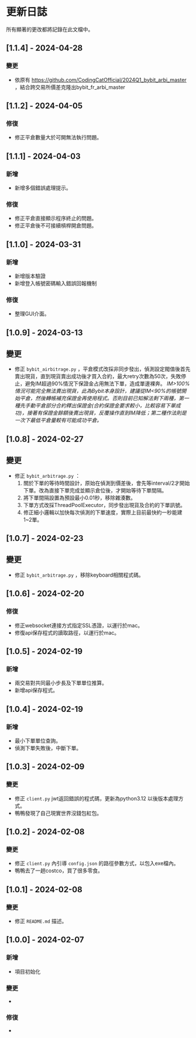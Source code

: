 # 更新日誌

所有顯著的更改都將記錄在此文檔中。

## [1.1.4] - 2024-04-28
### 變更
- 依原有 https://github.com/CodingCatOfficial/2024Q1_bybit_arbi_master ，結合跨交易所價差克隆出bybit_fr_arbi_master

## [1.1.2] - 2024-04-05
### 修復
- 修正平倉數量大於可開無法執行問題。

## [1.1.1] - 2024-04-03
### 新增
- 新增多個錯誤處理提示。
### 修復
- 修正平倉直接顯示程序終止的問題。
- 修正平倉後不可接續槓桿開倉問題。

## [1.1.0] - 2024-03-31
### 新增
- 新增版本驗證
- 新增登入帳號密碼輸入錯誤回報機制
### 修復
- 整理GUI介面。

## [1.0.9] - 2024-03-13
## 變更
- 修正 `bybit_airbitrage.py` ，平倉模式改採非同步發出，偵測設定閥值後首先賣出現貨，直到現貨賣出成功後才買入合約，最大retry次數為50次，失敗停止，避免IM超過90%情況下保證金占用無法下單，造成單邊裸奔。
*IM>100%情況可能完全無法賣出現貨，此為Bybit本身設計，建議從IM<90%的帳號開始平倉，然後轉帳補充保證金再使用程式。否則目前已知解法剩下兩種，第一種先手動平倉部分合約釋出保證金(合約保證金要求較小，比較容易下單成功)，接著有保證金餘額後賣出現貨，反覆操作直到IM降低；第二種作法則是一次下最低平倉量較有可能成功平倉。*

## [1.0.8] - 2024-02-27
## 變更
- 修正 `bybit_arbitrage.py` ：
    1. 關於下單的等待時間設計，原始在偵測到價差後，會先等interval/2才開始下單。改為直接下單完成並顯示倉位後，才開始等待下單間隔。
    2. 將下單間隔設置為預設最小0.01秒，移除雜湊數。
    3. 下單方式改採ThreadPoolExecutor，同步發出現貨及合約的下單訊號。
    4. 修正細小邏輯以加快每次偵測的下單速度，實際上目前最快約一秒能建1~2單。

## [1.0.7] - 2024-02-23
## 變更
- 修正 `bybit_arbitrage.py` ，移除keyboard相關程式碼。

## [1.0.6] - 2024-02-20
### 修復
- 修正websocket連接方式指定SSL憑證，以運行於mac。
- 修復api保存程式的讀取路徑，以運行於mac。

## [1.0.5] - 2024-02-19
### 新增
- 兩交易對共同最小步長及下單單位推算。
- 新增api保存程式。

## [1.0.4] - 2024-02-19
### 新增
- 最小下單單位查詢。
- 偵測下單失敗後，中斷下單。

## [1.0.3] - 2024-02-09
### 變更
- 修正 `client.py` jwt返回錯誤的程式碼，更新為python3.12 以後版本處理方式。
- 鴨鴨發現了自己現實世界沒錢包紅包。

## [1.0.2] - 2024-02-08
### 變更
- 修正 `client.py` 內引導 `config.json` 的路徑參數方式，以包入exe檔內。
- 鴨鴨去了一趟costco，買了很多零食。

## [1.0.1] - 2024-02-08
### 變更
- 修正 `README.md` 描述。

## [1.0.0] - 2024-02-07
### 新增
- 項目初始化
### 變更
- 
### 修復
- 
